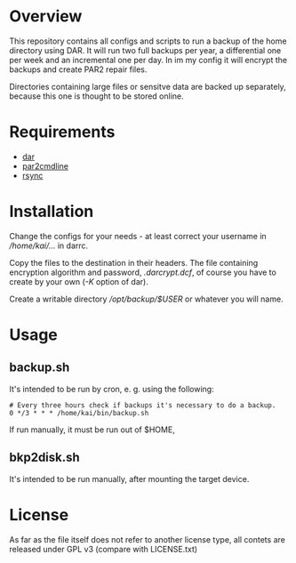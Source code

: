 # Overview

This repository contains all configs and scripts 
to run a backup of the home directory using DAR.
It will run two full backups per year, 
a differential one per week and 
an incremental one per day.
In im my config it will encrypt the backups and create PAR2 repair files.

Directories containing large files or sensitve data are backed up separately, 
because this one is thought to be stored online.

# Requirements

* [dar](http://dar.linux.free.fr)
* [par2cmdline](https://github.com/BlackIkeEagle/par2cmdline)
* [rsync](http://rsync.samba.org/)

# Installation

Change the configs for your needs - at least correct your username in 
*/home/kai/...* in darrc.

Copy the files to the destination in their headers.
The file containing encryption algorithm and password, 
*.darcrypt.dcf*, of course you have to create by your own 
(*-K* option of dar).

Create a writable directory */opt/backup/$USER* or whatever you will name.

# Usage

## backup.sh

It's intended to be run by cron, e. g. using the following:

    # Every three hours check if backups it's necessary to do a backup.
    0 */3 * * * /home/kai/bin/backup.sh
    
If run manually, it must be run out of $HOME, 

## bkp2disk.sh

It's intended to be run manually, after mounting the target device.

# License

As far as the file itself does not refer to another license type,
all contets are released under GPL v3 (compare with LICENSE.txt)
